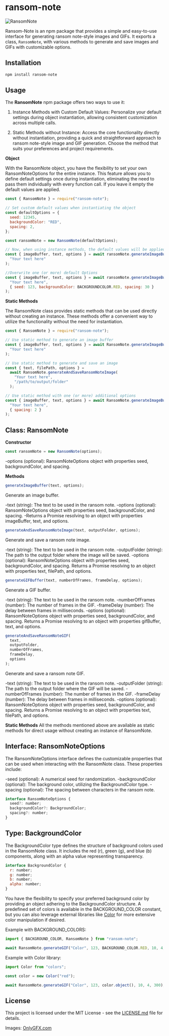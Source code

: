 # ransom-note

![RansomNote](https://github.com/EliaRitzmann/ransom-note/assets/69593308/a9e73129-2c2b-4e49-8765-7a15f882c859)

Ransom-Note is an npm package that provides a simple and easy-to-use interface for generating ransom note-style images and GIFs. It exports a class, `RansomNote`, with various methods to generate and save images and GIFs with customizable options.

## Installation

```sh
npm install ransom-note
```

## Usage

The **RansomNote** npm package offers two ways to use it:

1. Instance Methods with Custom Default Values: Personalize your default settings during object instantiation, allowing consistent customization across multiple calls.

2. Static Methods without Instance: Access the core functionality directly without instantiation, providing a quick and straightforward approach to ransom note-style image and GIF generation. Choose the method that suits your preferences and project requirements.

**Object**

With the RansomNote object, you have the flexibility to set your own RansomNoteOptions for the entire instance. This feature allows you to define default settings once during instantiation, eliminating the need to pass them individually with every function call. If you leave it empty the default values are applied.

```javascript
const { RansomNote } = require("ransom-note");

// Set custom default values when instantiating the object
const defaultOptions = {
  seed: 12345,
  backgroundColor: "RED",
  spacing: 2,
};

const ransomNote = new RansomNote(defaultOptions);

// Now, when using instance methods, the default values will be applied
const { imageBuffer, text, options } = await ransomNote.generateImageBuffer(
  "Your text here"
);

//Overwrite one (or more) default Options
const { imageBuffer, text, options } = await ransomNote.generateImageBuffer(
  "Your text here",
  { seed: 123, backgroundColor: BACKGROUNDCOLOR.RED, spacing: 30 }
);
```

**Static Methods**

The RansomNote class provides static methods that can be used directly without creating an instance. These methods offer a convenient way to utilize the functionality without the need for instantiation.

```javascript
const { RansomNote } = require("ransom-note");

// Use static method to generate an image buffer
const { imageBuffer, text, options } = await RansomNote.generateImageBuffer(
  "Your text here"
);

// Use static method to generate and save an image
const { text, filePath, options } =
  await RansomNote.generateAndSaveRansomNoteImage(
    "Your text here",
    "/path/to/output/folder"
  );

// Use static method with one (or more) additional options
const { imageBuffer, text, options } = await RansomNote.generateImageBuffer(
  "Your text here",
  { spacing: 2 }
);
```

## Class: RansomNote

**Constructor**

```javascript
const ransomNote = new RansomNote(options);
```

-options (optional): RansomNoteOptions object with properties seed, backgroundColor, and spacing.

**Methods**

```javascript
generateImageBuffer(text, options);
```

Generate an image buffer.

-text (string): The text to be used in the ransom note.
-options (optional): RansomNoteOptions object with properties seed, backgroundColor, and spacing.
-Returns a Promise resolving to an object with properties imageBuffer, text, and options.

```javascript
generateAndSaveRansomNoteImage(text, outputFolder, options);
```

Generate and save a ransom note image.

-text (string): The text to be used in the ransom note.
-outputFolder (string): The path to the output folder where the image will be saved.
-options (optional): RansomNoteOptions object with properties seed, backgroundColor, and spacing.
Returns a Promise resolving to an object with properties text, filePath, and options.

```javascript
generateGIFBuffer(text, numberOfFrames, frameDelay, options);
```

Generate a GIF buffer.

-text (string): The text to be used in the ransom note.
-numberOfFrames (number): The number of frames in the GIF.
-frameDelay (number): The delay between frames in milliseconds.
-options (optional): RansomNoteOptions object with properties seed, backgroundColor, and spacing.
Returns a Promise resolving to an object with properties gifBuffer, text, and options.

```javascript
generateAndSaveRansomNoteGIF(
  text,
  outputFolder,
  numberOfFrames,
  frameDelay,
  options
);
```

Generate and save a ransom note GIF.

-text (string): The text to be used in the ransom note.
-outputFolder (string): The path to the output folder where the GIF will be saved.
-numberOfFrames (number): The number of frames in the GIF.
-frameDelay (number): The delay between frames in milliseconds.
-options (optional): RansomNoteOptions object with properties seed, backgroundColor, and spacing.
Returns a Promise resolving to an object with properties text, filePath, and options.

**Static Methods**
All the methods mentioned above are available as static methods for direct usage without creating an instance of RansomNote.

## Interface: RansomNoteOptions

The RansomNoteOptions interface defines the customizable properties that can be used when interacting with the RansomNote class. These properties include:

-seed (optional): A numerical seed for randomization.
-backgroundColor (optional): The background color, utilizing the BackgroundColor type.
-spacing (optional): The spacing between characters in the ransom note.

```javascript
interface RansomNoteOptions {
  seed?: number;
  backgroundColor?: BackgroundColor;
  spacing?: number;
}
```

## Type: BackgroundColor

The BackgroundColor type defines the structure of background colors used in the RansomNote class. It includes the red (r), green (g), and blue (b) components, along with an alpha value representing transparency.

```javascript
interface BackgroundColor {
  r: number;
  g: number;
  b: number;
  alpha: number;
}
```

You have the flexibility to specify your preferred background color by providing an object adhering to the BackgroundColor structure. A predefined set of colors is available in the BACKGROUND_COLOR constant, but you can also leverage external libraries like [Color](https://www.npmjs.com/package/color) for more extensive color manipulation if desired.

Example with BACKGROUND_COLORS:

```javascript
import { BACKGROUND_COLOR, RansomNote } from "ransom-note";

await RansomNote.generateGIF("Color", 123, BACKGROUND_COLOR.RED, 10, 4, 300);
```

Example with Color library:

```javascript
import Color from "colors";

const color = new Color("red");

await RansomNote.generateGIF("Color", 123, color.object(), 10, 4, 300);
```

## License

This project is licensed under the MIT License - see the [LICENSE.md](LICENSE.md) file for details.

Images: [OnlyGFX.com](https://www.onlygfx.com/130-newspaper-and-magazine-cutout-letters-png-transparent/)
